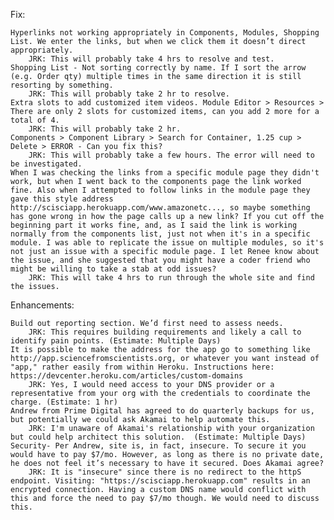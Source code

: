 Fix:

    Hyperlinks not working appropriately in Components, Modules, Shopping List. We enter the links, but when we click them it doesn’t direct appropriately.
        JRK: This will probably take 4 hrs to resolve and test.
    Shopping List - Not sorting correctly by name. If I sort the arrow (e.g. Order qty) multiple times in the same direction it is still resorting by something.
        JRK: This will probably take 2 hr to resolve.
    Extra slots to add customized item videos. Module Editor > Resources > There are only 2 slots for customized items, can you add 2 more for a total of 4.
        JRK: This will probably take 2 hr.
    Components > Component Library > Search for Container, 1.25 cup > Delete > ERROR - Can you fix this?
        JRK: This will probably take a few hours. The error will need to be investigated.
    When I was checking the links from a specific module page they didn't work, but when I went back to the components page the link worked fine. Also when I attempted to follow links in the module page they gave this style address http://scisciapp.herokuapp.com/www.amazonetc..., so maybe something has gone wrong in how the page calls up a new link? If you cut off the beginning part it works fine, and, as I said the link is working normally from the components list, just not when it's in a specific module. I was able to replicate the issue on multiple modules, so it's not just an issue with a specific module page. I let Renee know about the issue, and she suggested that you might have a coder friend who might be willing to take a stab at odd issues?
        JRK: This will take 4 hrs to run through the whole site and find the issues.


 
Enhancements:

    Build out reporting section. We’d first need to assess needs.
        JRK: This requires building requirements and likely a call to identify pain points. (Estimate: Multiple Days)
    It is possible to make the address for the app go to something like http://app.sciencefromscientists.org, or whatever you want instead of "app," rather easily from within Heroku. Instructions here: https://devcenter.heroku.com/articles/custom-domains
        JRK: Yes, I would need access to your DNS provider or a representative from your org with the credentials to coordinate the charge. (Estimate: 1 hr)
    Andrew from Prime Digital has agreed to do quarterly backups for us, but potentially we could ask Akamai to help automate this.
        JRK: I'm unaware of Akamai's relationship with your organization but could help architect this solution.  (Estimate: Multiple Days)
    Security- Per Andrew, site is, in fact, insecure. To secure it you would have to pay $7/mo. However, as long as there is no private date, he does not feel it’s necessary to have it secured. Does Akamai agree?
        JRK: It is "insecure" since there is no redirect to the httpS endpoint. Visiting: "https://scisciapp.herokuapp.com" results in an encrypted connection. Having a custom DNS name would conflict with this and force the need to pay $7/mo though. We would need to discuss this.
